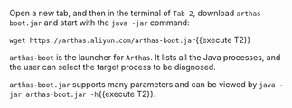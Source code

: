 Open a new tab, and then in the terminal of `Tab 2`, download `arthas-boot.jar` and start with the `java -jar` command:

`wget https://arthas.aliyun.com/arthas-boot.jar`{{execute T2}}

`arthas-boot` is the launcher for `Arthas`. It lists all the Java processes, and the user can select the target process to be diagnosed.

`arthas-boot.jar` supports many parameters and can be viewed by `java -jar arthas-boot.jar -h`{{execute T2}}.
